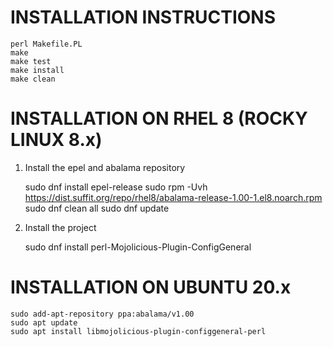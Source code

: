 # INSTALLATION INSTRUCTIONS

    perl Makefile.PL
    make
    make test
    make install
    make clean

# INSTALLATION ON RHEL 8 (ROCKY LINUX 8.x)

1. Install the epel and abalama repository

    sudo dnf install epel-release
    sudo rpm -Uvh https://dist.suffit.org/repo/rhel8/abalama-release-1.00-1.el8.noarch.rpm
    sudo dnf clean all
    sudo dnf update

2. Install the project

    sudo dnf install perl-Mojolicious-Plugin-ConfigGeneral

# INSTALLATION ON UBUNTU 20.x

    sudo add-apt-repository ppa:abalama/v1.00
    sudo apt update
    sudo apt install libmojolicious-plugin-configgeneral-perl
